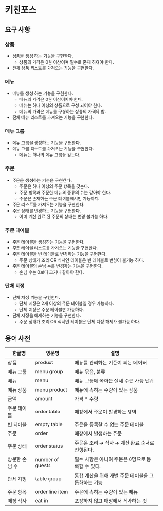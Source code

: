 # 키친포스

## 요구 사항
### 상품
* 상품을 생성 하는 기능을 구현한다. 
    * 상품의 가격은 0원 이상이며 필수로 존재 하여야 한다.
* 전체 상품 리스트를 가져오는 기능을 구현한다.
### 메뉴
* 메뉴를 생성 하는 기능을 구현한다.
    * 메뉴의 가격은 0원 이상이어야 한다.
    * 메뉴는 하나 이상의 상품으로 구성 되어야 한다.
    * 메뉴의 가격은 메뉴를 구성하는 상품의 가격의 합.
* 전체 메뉴 리스트를 가져오는 기능을 구현한다.
### 메뉴 그룹
* 메뉴 그룹을 생성하는 기능을 구현한다.
* 메뉴 그룹 리스트를 가져오는 기능을 구현한다.
    * 메뉴는 하나의 메뉴 그룹을 갖는다.
### 주문
* 주문을 생성하는 기능을 구현한다.
    * 주문은 하나 이상의 주문 항목을 갖는다.
    * 주문 항목과 주문한 메뉴의 종류의 수는 같아야 한다.
    * 주문은 존재하는 주문 테이블에서만 가능하다.
* 주문 리스트를 가져오는 기능을 구현한다.
* 주문 상태를 변경하는 기능을 구현한다.
    * 이미 계산 완료 된 주문의 상태는 변경 불가능 하다.
### 주문 테이블    
* 주문 테이블을 생성하는 기능을 구현한다.
* 주문 테이블 리스트를 가져오는 기능을 구현한다.
* 주문 테이블을 빈 테이블로 변경하는 기능을 구현한다.
    * 주문 상태가 조리 OR 식사인 테이블은 빈 테이블로 변경이 불가능 하다.
* 주문 테이블의 손님 수를 변경하는 기능을 구현한다.
  * 손님 수는 0보다 크거나 같아야 한다.
### 단체 지정
* 단체 지정 기능을 구현한다.
    * 단체 지정은 2개 이상의 주문 테이블일 경우 가능하다.
    * 단체 지정은 주문 테이블만 가능하다.
* 단체 지정을 해제하는 기능을 구현한다.
    * 주문 상태가 조리 OR 식사인 테이블은 단체 지정 해제가 불가능 하다. 

## 용어 사전

| 한글명 | 영문명 | 설명 |
| --- | --- | --- |
| 상품 | product | 메뉴를 관리하는 기준이 되는 데이터 |
| 메뉴 그룹 | menu group | 메뉴 묶음, 분류 |
| 메뉴 | menu | 메뉴 그룹에 속하는 실제 주문 가능 단위 |
| 메뉴 상품 | menu product | 메뉴에 속하는 수량이 있는 상품 |
| 금액 | amount | 가격 * 수량 |
| 주문 테이블 | order table | 매장에서 주문이 발생하는 영역 |
| 빈 테이블 | empty table | 주문을 등록할 수 없는 주문 테이블 |
| 주문 | order | 매장에서 발생하는 주문 |
| 주문 상태 | order status | 주문은 조리 ➜ 식사 ➜ 계산 완료 순서로 진행된다. |
| 방문한 손님 수 | number of guests | 필수 사항은 아니며 주문은 0명으로 등록할 수 있다. |
| 단체 지정 | table group | 통합 계산을 위해 개별 주문 테이블을 그룹화하는 기능 |
| 주문 항목 | order line item | 주문에 속하는 수량이 있는 메뉴 |
| 매장 식사 | eat in | 포장하지 않고 매장에서 식사하는 것 |
